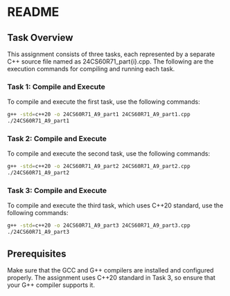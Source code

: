 # README

## Task Overview

This assignment consists of three tasks, each represented by a separate C++ source file named as 24CS60R71_part{i}.cpp. The following are the execution commands for compiling and running each task.

### Task 1: Compile and Execute

To compile and execute the first task, use the following commands:

```bash
g++ -std=c++20 -o 24CS60R71_A9_part1 24CS60R71_A9_part1.cpp
./24CS60R71_A9_part1
```

### Task 2: Compile and Execute

To compile and execute the second task, use the following commands:

```bash
g++ -std=c++20 -o 24CS60R71_A9_part2 24CS60R71_A9_part2.cpp
./24CS60R71_A9_part2
```

### Task 3: Compile and Execute

To compile and execute the third task, which uses C++20 standard, use the following commands:

```bash
g++ -std=c++20 -o 24CS60R71_A9_part3 24CS60R71_A9_part3.cpp
./24CS60R71_A9_part3
```

## Prerequisites

Make sure that the GCC and G++ compilers are installed and configured properly. The assignment uses C++20 standard in Task 3, so ensure that your G++ compiler supports it.
